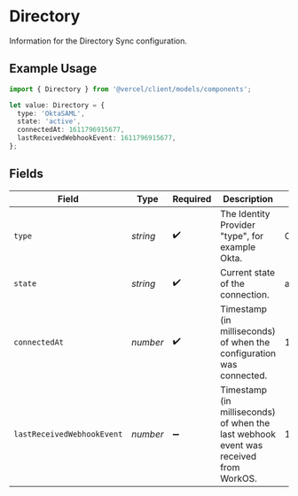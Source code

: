 # Directory

Information for the Directory Sync configuration.

## Example Usage

```typescript
import { Directory } from '@vercel/client/models/components';

let value: Directory = {
  type: 'OktaSAML',
  state: 'active',
  connectedAt: 1611796915677,
  lastReceivedWebhookEvent: 1611796915677,
};
```

## Fields

| Field                      | Type     | Required           | Description                                                                          | Example       |
| -------------------------- | -------- | ------------------ | ------------------------------------------------------------------------------------ | ------------- |
| `type`                     | _string_ | :heavy_check_mark: | The Identity Provider "type", for example Okta.                                      | OktaSAML      |
| `state`                    | _string_ | :heavy_check_mark: | Current state of the connection.                                                     | active        |
| `connectedAt`              | _number_ | :heavy_check_mark: | Timestamp (in milliseconds) of when the configuration was connected.                 | 1611796915677 |
| `lastReceivedWebhookEvent` | _number_ | :heavy_minus_sign: | Timestamp (in milliseconds) of when the last webhook event was received from WorkOS. | 1611796915677 |

